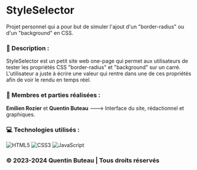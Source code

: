 # StyleSelector

Projet personnel qui a pour but de simuler l'ajout d'un "border-radius" ou d'un "background" en CSS.

### 📜 Description :
StyleSelector est un petit site web one-page qui permet aux utilisateurs de tester les propriétés CSS "border-radius" et "background" sur un carré. L'utilisateur a juste à écrire une valeur qui rentre dans une de ces propriétés afin de voir le rendu en temps réel.

### 👥 Membres et parties réalisées :
**Emilien Rozier** et **Quentin Buteau**
---> Interface du site, rédactionnel et graphiques.

### 💻 Technologies utilisés :
![HTML5](https://img.shields.io/badge/html5-%23E34F26.svg?style=for-the-badge&logo=html5&logoColor=white)
![CSS3](https://img.shields.io/badge/css3-%231572B6.svg?style=for-the-badge&logo=css3&logoColor=white)
![JavaScript](https://img.shields.io/badge/javascript-%23323330.svg?style=for-the-badge&logo=javascript&logoColor=%23F7DF1E)

### © 2023-2024 Quentin Buteau | Tous droits réservés
